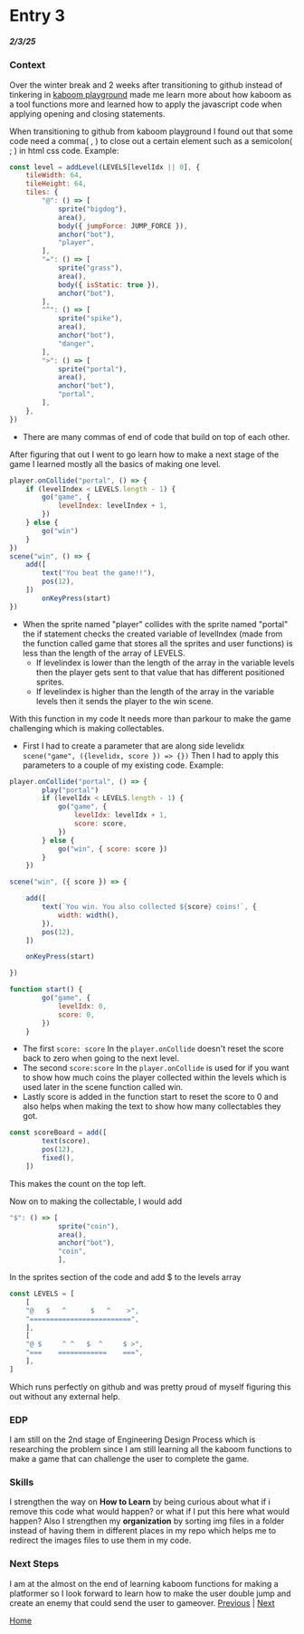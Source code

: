 # Entry 3
##### 2/3/25
### Context
Over the winter break and 2 weeks after transitioning to github instead of tinkering in [kaboom playground](https://kaboomjs.com/play) made me learn more about how kaboom as a tool functions more and learned how to apply the javascript code when applying opening and closing statements.

When transitioning to github from kaboom playground I found out that some code need a comma( , ) to close out a certain element such as a semicolon( ; ) in html css code. 
Example:
``` js
const level = addLevel(LEVELS[levelIdx || 0], {
	tileWidth: 64,
	tileHeight: 64,
	tiles: {
		"@": () => [
			sprite("bigdog"),
			area(),
			body({ jumpForce: JUMP_FORCE }),
			anchor("bot"),
			"player",
		],
		"=": () => [
			sprite("grass"),
			area(),
			body({ isStatic: true }),
			anchor("bot"),
		],
        "^": () => [
			sprite("spike"),
			area(),
			anchor("bot"),
			"danger",
		],
		">": () => [
            sprite("portal"),
            area(),
            anchor("bot"),
            "portal",
        ],
	},
})
```
* There are many commas of end of code that build on top of each other.   

After figuring that out I went to go learn how to make a next stage of the game I learned mostly all the basics of making one level.
```js
player.onCollide("portal", () => {
	if (levelIndex < LEVELS.length - 1) {
		go("game", {
			levelIndex: levelIndex + 1,
		})
	} else {
		go("win")
	}
})
scene("win", () => {
	add([
		text("You beat the game!!"),
		pos(12),
	])
		onKeyPress(start)
})
```
* When the sprite named "player" collides with the sprite named "portal" the if statement checks the created variable of levelIndex (made from the function called game that stores all the sprites and user functions) is less than the length of the array of LEVELS.
    * If levelindex is lower than the length of the array in the variable levels then the player gets sent to that value that has different positioned sprites.
    * If levelindex is higher than the length of the array in the variable levels then it sends the player to the win scene.

With this function in my code It needs more than parkour to make the game challenging which is making collectables.
* First I had to create a parameter that are along side levelidx `scene("game", ({levelidx, score }) => {})` Then I had to apply this parameters to a couple of my existing code. 
Example:
``` js
player.onCollide("portal", () => {
		play("portal")
		if (levelIdx < LEVELS.length - 1) {
			go("game", {
				levelIdx: levelIdx + 1,
				score: score,
			})
		} else {
			go("win", { score: score })
		}
	})

scene("win", ({ score }) => {

	add([
		text(`You win. You also collected ${score} coins!`, {
			width: width(),
		}),
		pos(12),
	])

	onKeyPress(start)

})

function start() {
        go("game", {
			levelIdx: 0,
			score: 0,
        })
    }
```
* The first `score: score` In the `player.onCollide` doesn't reset the score back to zero when going to the next level.
* The second `score:score` In the `player.onCollide` is used for if you want to show how much coins the player collected within the levels which is used later in the scene function called win.
* Lastly score is added in the function start to reset the score to 0 and also helps when making the text to show how many collectables they got.
``` js
const scoreBoard = add([
		text(score),
		pos(12),
        fixed(),
	])
```
This makes the count on the top left.

Now on to making the collectable, I would add 
``` js
"$": () => [
			sprite("coin"),
			area(),
			anchor("bot"),
			"coin",
		    ],
```
In the sprites section of the code and add $ to the levels array
```js
const LEVELS = [
	[
	"@   $   ^      $   ^    >",
	"=========================",
	],
	[
	"@ $     ^ ^   $  ^     $ >",
	"===    ============    ===",
	],
]
```
Which runs perfectly on github and was pretty proud of myself figuring this out without any external help. 
### EDP 
I am still on the 2nd stage of Engineering Design Process which is researching the problem since I am still learning all the kaboom functions to make a game that can challenge the user to complete the game.
### Skills 
I strengthen the way on __How to Learn__ by being curious about what if i remove this code what would happen? or what if I put this here what would happen? Also I strengthen my __organization__ by sorting img files in a folder instead of having them in different places in my repo which helps me to redirect the images files to use them in my code.
### Next Steps
I am at the almost on the end of learning kaboom functions for making a platformer so I look forward to learn how to make the user double jump and create an enemy that could send the user to gameover.
[Previous](entry02.md) | [Next](entry04.md)

[Home](../README.md)
